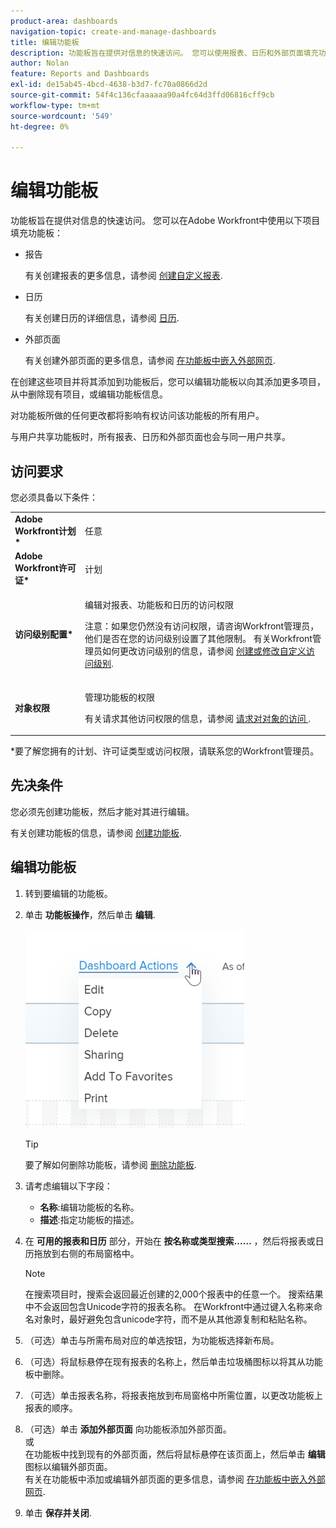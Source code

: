 ```yaml
---
product-area: dashboards
navigation-topic: create-and-manage-dashboards
title: 编辑功能板
description: 功能板旨在提供对信息的快速访问。 您可以使用报表、日历和外部页面填充功能板。
author: Nolan
feature: Reports and Dashboards
exl-id: de15ab45-4bcd-4638-b3d7-fc70a0866d2d
source-git-commit: 54f4c136cfaaaaaa90a4fc64d3ffd06816cff9cb
workflow-type: tm+mt
source-wordcount: '549'
ht-degree: 0%

---
```


# 编辑功能板

功能板旨在提供对信息的快速访问。 您可以在Adobe Workfront中使用以下项目填充功能板：

* 报告

   有关创建报表的更多信息，请参阅 [创建自定义报表](../../../reports-and-dashboards/reports/creating-and-managing-reports/create-custom-report.md).

* 日历

   有关创建日历的详细信息，请参阅 [日历](../../../reports-and-dashboards/reports/calendars/calendars.md).

* 外部页面

   有关创建外部页面的更多信息，请参阅 [在功能板中嵌入外部网页](../../../reports-and-dashboards/dashboards/creating-and-managing-dashboards/embed-external-web-page-dashboard.md).

在创建这些项目并将其添加到功能板后，您可以编辑功能板以向其添加更多项目，从中删除现有项目，或编辑功能板信息。

对功能板所做的任何更改都将影响有权访问该功能板的所有用户。

与用户共享功能板时，所有报表、日历和外部页面也会与同一用户共享。

## 访问要求

您必须具备以下条件：

<table style="table-layout:auto"> 
 <col> 
 <col> 
 <tbody> 
  <tr> 
   <td role="rowheader"><strong>Adobe Workfront计划*</strong></td> 
   <td> <p>任意</p> </td> 
  </tr> 
  <tr> 
   <td role="rowheader"><strong>Adobe Workfront许可证*</strong></td> 
   <td> <p>计划 </p> </td> 
  </tr> 
  <tr> 
   <td role="rowheader"><strong>访问级别配置*</strong></td> 
   <td> <p>编辑对报表、功能板和日历的访问权限</p> <p>注意：如果您仍然没有访问权限，请咨询Workfront管理员，他们是否在您的访问级别设置了其他限制。 有关Workfront管理员如何更改访问级别的信息，请参阅 <a href="../../../administration-and-setup/add-users/configure-and-grant-access/create-modify-access-levels.md" class="MCXref xref">创建或修改自定义访问级别</a>.</p> </td> 
  </tr> 
  <tr> 
   <td role="rowheader"><strong>对象权限</strong></td> 
   <td> <p>管理功能板的权限</p> <p>有关请求其他访问权限的信息，请参阅 <a href="../../../workfront-basics/grant-and-request-access-to-objects/request-access.md" class="MCXref xref">请求对对象的访问 </a>.</p> </td> 
  </tr> 
 </tbody> 
</table>

&#42;要了解您拥有的计划、许可证类型或访问权限，请联系您的Workfront管理员。

## 先决条件

您必须先创建功能板，然后才能对其进行编辑。

有关创建功能板的信息，请参阅 [创建功能板](../../../reports-and-dashboards/dashboards/creating-and-managing-dashboards/create-dashboard.md).

## 编辑功能板

1. 转到要编辑的功能板。
1. 单击 **功能板操作**，然后单击 **编辑**.

   ![](assets/qs-dashboard-actions-menu-350x318.png)

   >[!TIP]
   >
   >要了解如何删除功能板，请参阅 [删除功能板](../../../reports-and-dashboards/dashboards/creating-and-managing-dashboards/delete-dashboard.md).

1. 请考虑编辑以下字段：

   * **名称**:编辑功能板的名称。
   * **描述**:指定功能板的描述。

1. 在 **可用的报表和日历** 部分，开始在 **按名称或类型搜索……** ，然后将报表或日历拖放到右侧的布局窗格中。

   >[!NOTE]
   >
   >在搜索项目时，搜索会返回最近创建的2,000个报表中的任意一个。 搜索结果中不会返回包含Unicode字符的报表名称。 在Workfront中通过键入名称来命名对象时，最好避免包含unicode字符，而不是从其他源复制和粘贴名称。

1. （可选）单击与所需布局对应的单选按钮，为功能板选择新布局。
1. （可选）将鼠标悬停在现有报表的名称上，然后单击垃圾桶图标以将其从功能板中删除。
1. （可选）单击报表名称，将报表拖放到布局窗格中所需位置，以更改功能板上报表的顺序。
1. （可选）单击 **添加外部页面** 向功能板添加外部页面。\
   或\
   在功能板中找到现有的外部页面，然后将鼠标悬停在该页面上，然后单击 **编辑** 图标以编辑外部页面。\
   有关在功能板中添加或编辑外部页面的更多信息，请参阅 [在功能板中嵌入外部网页](../../../reports-and-dashboards/dashboards/creating-and-managing-dashboards/embed-external-web-page-dashboard.md).

1. 单击 **保存并关闭**.
